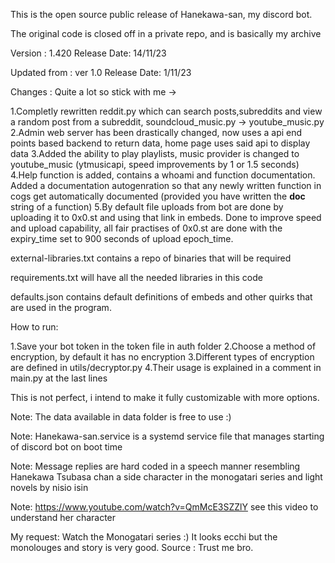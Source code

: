 This is the open source public release of Hanekawa-san, my discord bot.

The original code is closed off in a private repo, and is basically my archive

Version : 1.420 Release Date: 14/11/23

Updated from : ver 1.0 Release Date: 1/11/23

Changes : Quite a lot so stick with me ->

1.Completly rewritten reddit.py which can search posts,subreddits and view a random post from a subreddit, soundcloud_music.py -> youtube_music.py
2.Admin web server has been drastically changed, now uses a api end points based backend to return data, home page uses said api to display data
3.Added the ability to play playlists, music provider is changed to youtube_music (ytmusicapi, speed improvements by 1 or 1.5 seconds)
4.Help function is added, contains a whoami and function documentation. Added a documentation autogenration so that any newly written function in cogs get automatically documented (provided you have written the __doc__ string of a function)
5.By default file uploads from bot are done by uploading it to 0x0.st and using that link in embeds. Done to improve speed and upload capability, all fair practises of 0x0.st are done with the expiry_time set to 900 seconds of upload epoch_time. 

external-libraries.txt contains a repo of binaries that will be required

requirements.txt will have all the needed libraries in this code

defaults.json contains default definitions of embeds and other quirks that are used in the program.

How to run:

   1.Save your bot token in the token file in auth folder
   2.Choose a method of encryption, by default it has no encryption
   3.Different types of encryption are defined in utils/decryptor.py
   4.Their usage is explained in a comment in main.py at the last lines

This is not perfect, i intend to make it fully customizable with more options.

Note: The data available in data folder is free to use :)

Note: Hanekawa-san.service is a systemd service file that manages starting of discord bot on boot time

Note: Message replies are hard coded in a speech manner resembling Hanekawa Tsubasa chan a side character in the monogatari series and light novels by nisio isin

Note: https://www.youtube.com/watch?v=QmMcE3SZZlY see this video to understand her character

My request: Watch the Monogatari series :) It looks ecchi but the monolouges and story is very good. Source : Trust me bro.

